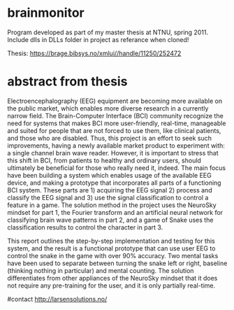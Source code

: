 # brainmonitor
Program developed as part of my master thesis at NTNU, spring 2011.
Include dlls in DLLs folder in project as referance when cloned!

Thesis: https://brage.bibsys.no/xmlui//handle/11250/252472
# abstract from thesis

Electroencephalography (EEG) equipment are becoming more available on the
public market, which enables more diverse research in a currently narrow field.
The Brain-Computer Interface (BCI) community recognize the need for systems
that makes BCI more user-friendly, real-time, manageable and suited for people
that are not forced to use them, like clinical patients, and those who are disabled.
Thus, this project is an effort to seek such improvements, having a newly available
market product to experiment with: a single channel brain wave reader. However,
it is important to stress that this shift in BCI, from patients to healthy and ordinary
users, should ultimately be beneficial for those who really need it, indeed.
The main focus have been building a system which enables usage of the available
EEG device, and making a prototype that incorporates all parts of a functioning
BCI system. These parts are 1) acquiring the EEG signal 2) process and classify the
EEG signal and 3) use the signal classification to control a feature in a game. The
solution method in the project uses the NeuroSky mindset for part 1, the Fourier
transform and an artificial neural network for classifying brain wave patterns in
part 2, and a game of Snake uses the classification results to control the character
in part 3.

This report outlines the step-by-step implementation and testing for this system,
and the result is a functional prototype that can use user EEG to control the snake
in the game with over 90% accuracy. Two mental tasks have been used to separate
between turning the snake left or right, baseline (thinking nothing in particular)
and mental counting. The solution differentiates from other appliances of the NeuroSky
mindset that it does not require any pre-training for the user, and it is only
partially real-time.

#contact
http://larsensolutions.no/
